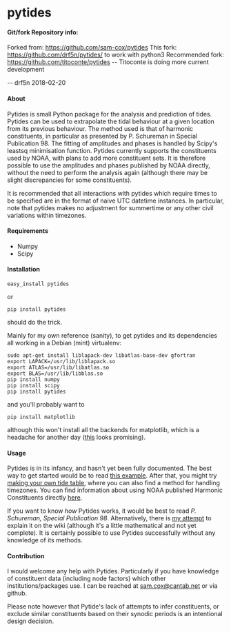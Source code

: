 pytides
=======
#### Git/fork Repository info:

Forked from: https://github.com/sam-cox/pytides
This fork:  https://github.com/drf5n/pytides/ to work with python3
Recommended fork: https://github.com/titoconte/pytides -- Titoconte is doing more current development 

 -- drf5n 2018-02-20

#### About
Pytides is small Python package for the analysis and prediction of tides. Pytides can be used to extrapolate the tidal behaviour at a given location from its previous behaviour. The method used is that of harmonic constituents, in particular as presented by P. Schureman in Special Publication 98. The fitting of amplitudes and phases is handled by Scipy's leastsq minimisation function. Pytides currently supports the constituents used by NOAA, with plans to add more constituent sets. It is therefore possible to use the amplitudes and phases published by NOAA directly, without the need to perform the analysis again (although there may be slight discrepancies for some constituents).

It is recommended that all interactions with pytides which require times to be specified are in the format of naive UTC datetime instances. In particular, note that pytides makes no adjustment for summertime or any other civil variations within timezones.

#### Requirements
* Numpy
* Scipy

#### Installation

```easy_install pytides```

or

```pip install pytides```

should do the trick.

Mainly for my own reference (sanity), to get pytides and its dependencies all working in a Debian (mint) virtualenv:
```
sudo apt-get install liblapack-dev libatlas-base-dev gfortran
export LAPACK=/usr/lib/liblapack.so
export ATLAS=/usr/lib/libatlas.so
export BLAS=/usr/lib/libblas.so
pip install numpy
pip install scipy
pip install pytides
```
and you'll probably want to
```
pip install matplotlib
```
although this won't install all the backends for matplotlib, which is a headache for another day ([this](http://www.stevenmaude.co.uk/2013/09/installing-matplotlib-in-virtualenv.html) looks promising).

#### Usage
Pytides is in its infancy, and hasn't yet been fully documented. The best way to get started would be to read [this example](https://github.com/sam-cox/pytides/wiki/Example-Pytides-Usage).
After that, you might try [making your own tide table](https://github.com/sam-cox/pytides/wiki/How-to-make-your-own-Tide-Table-using-Python-and-Pytides), where you can also find a method for handling timezones.
You can find information about using NOAA published Harmonic Constituents directly [here](https://github.com/sam-cox/pytides/wiki/How-to-use-the-NOAA%27s-published-Harmonic-Constituents-in-Python-with-Pytides).

If you want to know *how* Pytides works, it would be best to read *P. Schureman, Special Publication 98*. Alternatively, there is [my attempt](https://github.com/sam-cox/pytides/wiki/Theory-of-the-Harmonic-Model-of-Tides) to explain it on the wiki (although it's a little mathematical and not yet complete).
It is certainly possible to use Pytides successfully without any knowledge of its methods.
#### Contribution
I would welcome any help with Pytides. Particularly if you have knowledge of constituent data (including node factors) which other institutions/packages use. I can be reached at sam.cox@cantab.net or via github.

Please note however that Pytide's lack of attempts to infer constituents, or exclude similar constituents based on their synodic periods is an intentional design decision.
